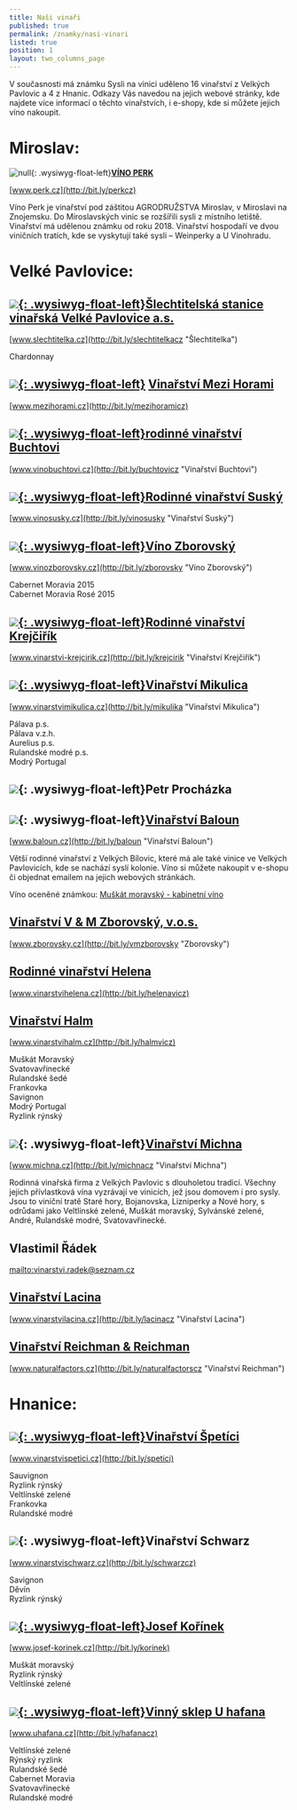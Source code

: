 ```yaml
---
title: Naši vinaři
published: true
permalink: /znamky/nasi-vinari
listed: true
position: 1
layout: two_columns_page
---
```

V současnosti má známku Sysli na vinici uděleno 16 vinařství z Velkých
Pavlovic a 4 z Hnanic. Odkazy Vás navedou na jejich webové stránky, kde
najdete více informací o těchto vinařstvích, i e-shopy, kde si můžete
jejich víno nakoupit.

# Miroslav:

![null](/media/img_0917_m.jpg){: .wysiwyg-float-left}[**VÍNO PERK**](http://bit.ly/perkcz)

[www.perk.cz](http://bit.ly/perkcz)

Víno Perk je vinařství pod záštitou AGRODRUŽSTVA Miroslav, v Miroslavi na Znojemsku. Do Miroslavských vinic se rozšířili sysli z místního letiště. Vinařství má udělenou známku od roku 2018. Vinařství hospodaří ve dvou viničních tratích, kde se vyskytují také sysli – Weinperky a U Vinohradu. 

<div class="clearfix"></div>

# Velké Pavlovice:

## [![](/media/IMG_2970_slechtitelka.jpg){: .wysiwyg-float-left}**Šlechtitelská stanice vinařská Velké Pavlovice a.s.**](http://bit.ly/slechtitelkacz "Šlechtitelka")

[www.slechtitelka.cz](http://bit.ly/slechtitelkacz "Šlechtitelka")

Chardonnay

<div class="clearfix"></div>

## [![](/media/IMG_2973_300.jpg){: .wysiwyg-float-left}](http://bit.ly/mezihoramicz "Vinařství Mezi Horami") [Vinařství Mezi Horami](http://bit.ly/mezihoramicz)



[www.mezihorami.cz](http://bit.ly/mezihoramicz)

<div class="clearfix"></div>

## [![](/media/IMG_2981_buchtovi.jpg){: .wysiwyg-float-left}**rodinné vinařství Buchtovi**](http://bit.ly/buchtovicz "Vinařství Buchtovi")

[www.vinobuchtovi.cz](http://bit.ly/buchtovicz "Vinařství Buchtovi")

<div class="clearfix"></div>

## [![](/media/IMG_2986.jpg){: .wysiwyg-float-left}**Rodinné vinařství Suský**](http://bit.ly/vinosusky "Vinařství Suský")

[www.vinosusky.cz](http://bit.ly/vinosusky "Vinařství Suský")

<div class="clearfix"></div>

## [![](/media/IMG_2995_lzborovsky_300.jpg){: .wysiwyg-float-left}**Víno Zborovský**](http://bit.ly/zborovsky "Víno Zborovský")

[www.vinozborovsky.cz](http://bit.ly/zborovsky "Víno Zborovský")

Cabernet Moravia 2015\
Cabernet Moravia Rosé 2015

<div class="clearfix"></div>

## [![](/media/IMG_3007_krejcirik_a_300.jpg){: .wysiwyg-float-left}**Rodinné vinařství Krejčiřík**](http://bit.ly/krejcirik "Vinařství Krejčiřík")

[www.vinarstvi-krejcirik.cz](http://bit.ly/krejcirik "Vinařství Krejčiřík")

<div class="clearfix"></div>

## [![](/media/VP_Mikulica_IMGP9275_300.jpg){: .wysiwyg-float-left}**Vinařství Mikulica**](http://bit.ly/mikulika "Vinařství Mikulica")

[www.vinarstvimikulica.cz](http://bit.ly/mikulika "Vinařství Mikulica")

Pálava p.s.\
Pálava v.z.h.\
Aurelius p.s.\
Rulandské modré p.s.\
Modrý Portugal

<div class="clearfix"></div>

## ![](/media/IMG_3020.jpg){: .wysiwyg-float-left}**Petr Procházka**

<div class="clearfix"></div>

## ![](/media/img_3016_baloun_02_300.jpg){: .wysiwyg-float-left}[**Vinařství Baloun**](http://bit.ly/baloun "Vinařství Baloun")

[www.baloun.cz](http://bit.ly/baloun "Vinařství Baloun")

Větší rodinné vinařství z Velkých Bílovic, které má ale také vinice ve Velkých Pavlovicích, kde se nachází syslí kolonie. Víno si můžete nakoupit v e-shopu či objednat emailem na jejich webových stránkách. 

Víno oceněné známkou: [Muškát moravský - kabinetní víno](http://www.baloun.cz/Galerie-vin/Bila-vina/2013-(3)/Muskat-Moravsky.aspx)

<div class="clearfix"></div>

## [**Vinařství V & M Zborovský, v.o.s.**](http://bit.ly/vmzborovsky "Zborovsky")

[www.zborovsky.cz](http://bit.ly/vmzborovsky "Zborovsky")

<div class="clearfix"></div>

## [**Rodinné vinařství Helena**](http://bit.ly/helenavicz)

[www.vinarstvihelena.cz](http://bit.ly/helenavicz)

<div class="clearfix"></div>

## [**Vinařství Halm**](http://www.vinarstvihalm.cz)

[www.vinarstvihalm.cz](http://bit.ly/halmvicz)

Muškát Moravský\
Svatovavřinecké\
Rulandské šedé\
Frankovka\
Savignon\
Modrý Portugal\
Ryzlink rýnský

## ![](/media/michna_300.jpg){: .wysiwyg-float-left}[Vinařství Michna](http://www.michna.cz)

[www.michna.cz](http://bit.ly/michnacz "Vinařství Michna")

Rodinná vinařská firma z Velkých Pavlovic s dlouholetou tradicí. Všechny jejich přívlastková vína vyzrávají ve vinicích, jež jsou domovem i pro sysly. Jsou to viniční tratě Staré hory, Bojanovska, Lizniperky a Nové hory, s odrůdami jako Veltlínské zelené, Muškát moravský, Sylvánské zelené, André, Rulandské modré, Svatovavřinecké.

<div class="clearfix"></div>

## **Vlastimil Řádek**

<mailto:vinarstvi.radek@seznam.cz>

<div class="clearfix"></div>

## [**Vinařství Lacina**](http://www.vinarstvilacina.cz "Vinařství Lacina")

[www.vinarstvilacina.cz](http://bit.ly/lacinacz "Vinařství Lacina")

<div class="clearfix"></div>

## [**Vinařství Reichman & Reichman**](http://www.naturalfactors.cz "Vinařství Reichman")

[www.naturalfactors.cz](http://bit.ly/naturalfactorscz "Vinařství Reichman")

<div class="clearfix"></div>

# Hnanice:

## [![](/media/IMG_6105_300.JPG){: .wysiwyg-float-left}**Vinařství Špetíci**](http://www.vinarstvispetici.cz)

[www.vinarstvispetici.cz](http://bit.ly/spetici)

Sauvignon\
Ryzlink rýnský\
Veltlínské zelené\
Frankovka\
Rulandské modré

<div class="clearfix"></div>

## ![](/media/IMG_6094_b_300.JPG){: .wysiwyg-float-left}**Vinařství Schwarz**

[www.vinarstvischwarz.cz](http://bit.ly/schwarzcz)

Savignon\
Děvín\
Ryzlink rýnský

<div class="clearfix"></div>

## [![](/media/H_Ko__nek_Vinice_To_na_300.JPG){: .wysiwyg-float-left}**Josef Kořínek**](http://www.josef-korinek.cz)

[www.josef-korinek.cz](http://bit.ly/korinek)

Muškát moravský\
Ryzlink rýnský\
Veltlínské zelené

<div class="clearfix"></div>

## [![](/media/U_HAFANA_VINOBRANI_300.jpg){: .wysiwyg-float-left}**Vinný sklep U hafana**](http://www.uhafana.cz)

[www.uhafana.cz](http://bit.ly/hafanacz)

Veltlínské zelené\
Rýnský ryzlink\
Rulandské šedé\
Cabernet Moravia\
Svatovavřinecké\
Rulandské modré
